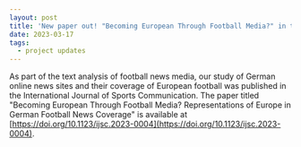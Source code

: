 ```yaml
---
layout: post
title: 'New paper out! "Becoming European Through Football Media?" in the International Journal of Sports Communication'
date: 2023-03-17
tags:
  - project updates
---
```

As part of the text analysis of football news media, our study of German online news sites and their coverage of European football was published in the International Journal of Sports Communication. 
The paper titled "Becoming European Through Football Media? Representations of Europe in German Football News Coverage" is available at [https://doi.org/10.1123/ijsc.2023-0004](https://doi.org/10.1123/ijsc.2023-0004).
